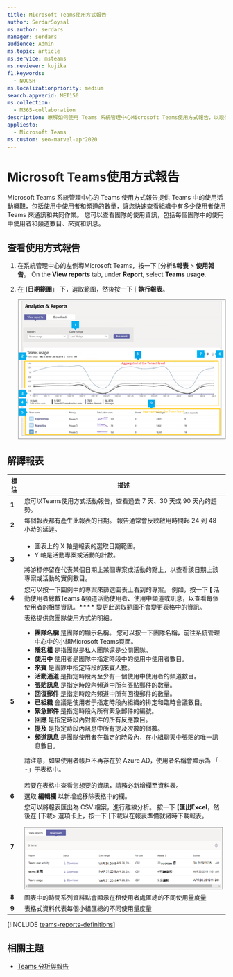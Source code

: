 ```yaml
---
title: Microsoft Teams使用方式報告
author: SerdarSoysal
ms.author: serdars
manager: serdars
audience: Admin
ms.topic: article
ms.service: msteams
ms.reviewer: kojika
f1.keywords:
  - NOCSH
ms.localizationpriority: medium
search.appverid: MET150
ms.collection:
  - M365-collaboration
description: 瞭解如何使用 Teams 系統管理中心Microsoft Teams使用方式報告，以取得Teams活動概觀。
appliesto:
  - Microsoft Teams
ms.custom: seo-marvel-apr2020
---
```

# <a name="microsoft-teams-usage-report"></a>Microsoft Teams使用方式報告

Microsoft Teams 系統管理中心的 Teams 使用方式報告提供 Teams 中的使用活動概觀，包括使用中使用者和頻道的數量，讓您快速查看組織中有多少使用者使用 Teams 來通訊和共同作業。 您可以查看團隊的使用資訊，包括每個團隊中的使用中使用者和頻道數目、來賓和訊息。

## <a name="view-the-usage-report"></a>查看使用方式報告

1. 在系統管理中心的左側導Microsoft Teams，按一下 [分析&**報表**  >  **使用報告**。 On the **View reports** tab, under **Report**, select **Teams usage**.
2. 在 **[日期範圍**」 下，選取範圍，然後按一下 [ **執行報表**。

    ![系統管理中心Teams使用狀況報告與Teams圖的螢幕擷取畫面。](../media/teams-reports-teams-usage-with-callouts1.png "系統管理中心Teams使用狀況Teams圖的螢幕擷取畫面")

## <a name="interpret-the-report"></a>解譯報表

|標注 |描述  |
|--------|-------------|
|**1**   |您可以Teams使用方式活動報告，查看過去 7 天、30 天或 90 天內的趨勢。 |
|**2**   |每個報表都有產生此報表的日期。 報告通常會反映啟用時間起 24 到 48 小時的延遲。 |
|**3**   |<ul><li>圖表上的 X 軸是報表的選取日期範圍。</li> <li> Y 軸是活動專案或活動的計數。</li> </ul>將游標停留在代表某個日期上某個專案或活動的點上，以查看該日期上該專案或活動的實例數目。|
|**4**   |您可以按一下圖例中的專案來篩選圖表上看到的專案。 例如，按一下 **[** 活動使用者總數Teams &頻道活動使用者、使用中頻道或訊息，以查看每個使用者的相關資訊。**** 變更此選取範圍不會變更表格中的資訊。 |
|**5**   |表格提供您團隊使用方式的明細。 <ul><li>**團隊名稱** 是團隊的顯示名稱。 您可以按一下團隊名稱，前往系統管理中心中的小組Microsoft Teams頁面。 </li> <li>**隱私權** 是指團隊是私人團隊還是公開團隊。</li> <li>**使用中** 使用者是團隊中指定時段中的使用中使用者數目。</li><li>**來賓** 是團隊中指定時段的來賓人數。</li> <li>**活動通道** 是指定時段內至少有一個使用中使用者的頻道數目。</li> <li>**張貼訊息** 是指定時段內頻道中所有張貼郵件的數量。</li> <li>**回復郵件** 是指定時段內頻道中所有回復郵件的數量。</li> <li>**已組織** 會議是使用者于指定時段內組織的排定和臨時會議數目。 </li><li>**緊急郵件** 是指定時段內所有緊急郵件的編號。</li><li>**回應** 是指定時段內對郵件的所有反應數目。</li><li>**提及** 是指定時段內訊息中所有提及次數的個數。</li><li>**頻道訊息** 是團隊使用者在指定的時段內，在小組聊天中張貼的唯一訊息數目。</li> </li> </ul>請注意，如果使用者帳戶不再存在於 Azure AD，使用者名稱會顯示為 「--」于表格中。 <br><br>若要在表格中查看您想要的資訊，請務必新增欄至資料表。 |
|**6**   |選取 **編輯欄** 以新增或移除表格中的欄。|
|**7**   |您可以將報表匯出為 CSV 檔案，進行離線分析。 按一下 **[匯出Excel**，然後在 [下載> 選項卡上，按一下 [下載以在報表準備就緒時下載報表。<br><br>![顯示匯出要下載之報表的下載清單的螢幕擷取畫面。](../media/teams-reports-export-to-csv.png)|
|**8** |圖表中的時間系列資料點會顯示在租使用者處匯總的不同使用量度量|
|**9** |表格式資料代表每個小組匯總的不同使用量度量|

[!INCLUDE [teams-reports-definitions](../includes/teams-reports-definitions.md)]

## <a name="related-topics"></a>相關主題

- [Teams 分析與報告](teams-reporting-reference.md)
